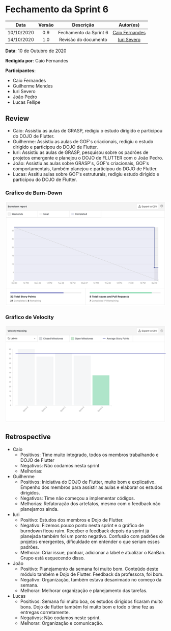 
# Fechamento da Sprint 6

|    Data    | Versão |         Descrição         |           Autor(es)           |
| :--------: | :----: | :-----------------------: | :---------------------------: |
| 10/10/2020 |  0.9   | Fechamento da Sprint 6 | [Caio Fernandes](https://github.com/caiovfernandes) |
| 14/10/2020 |  1.0   | Revisão do documento | [Iuri Severo](https://github.com/iurisevero) |

**Data**: 10 de Outubro de 2020

**Redigida por**: Caio Fernandes

**Participantes**:
* Caio Fernandes
* Guilherme Mendes
* Iuri Severo
* João Pedro
* Lucas Fellipe

## Review

* Caio: Assistiu as aulas de GRASP, redigiu o estudo dirigido e participou do DOJO de Flutter.
* Guilherme: Assistiu as aulas de GOF's criacionais, redigiu o estudo dirigido e participou do DOJO de Flutter.
* Iuri: Assistiu as aulas de GRASP, pesquisou sobre os padrões de projetos emergente e planejou o DOJO de FLUTTER com o João Pedro.
* João: Assistiu as aulas sobre GRASP's, GOF's criacionais, GOF's comportamentais, também planejou e participou do DOJO de Flutter.
* Lucas: Assitiu aulas sobre GOF's estruturais, redigiu estudo dirigido e participou do DOJO de Flutter.

### Gráfico de Burn-Down

<img src="docs/Assets/Img/Sprints/BurnDownSprint6.png" alt="Burn-Down">

### Gráfico de Velocity

<img src="docs/Assets/Img/Sprints/VelocitySprint6.png" alt="Velocity">

## Retrospective

* Caio
    * Positivos: Time muito integrado, todos os membros trabalhando e DOJO de Flutter
    * Negativos: Não codamos nesta sprint
    * Melhorias: 
* Guilherme
    * Positivos: Iniciativa do DOJO de Flutter, muito bom e explicativo. Empenho dos membros para assistir as aulas e elaborar os estudos dirigidos.
    * Negativos: Time não começou a implementar códigos.
    * Melhorias: Refatoração dos artefatos, mesmo com o feedback não planejamos ainda.
* Iuri
    * Positivo: Estudos dos membros e Dojo de Flutter.
    * Negativo: Fizemos pouco ponto nesta sprint e o gráfico de burndown ficou ruim. Receber o feedback depois da sprint já planejada também foi um ponto negativo. Confusão com padrões de projetos emergentes, dificuldade em entender o que seriam esses padrões.
    * Melhorar: Criar issue, pontuar, adicionar a label e atualizar o KanBan. Grupo está esquecendo disso.
* João
    * Positivo: Planejamento da semana foi muito bom. Conteúdo deste módulo também e Dojo de Flutter. Feedback da professora, foi bom.
    * Negativo: Organização, também estava desanimado no começo da semana.
    * Melhorar: Melhorar organização e planejamento das tarefas.
* Lucas
    * Positivos: Semana foi muito boa, os estudos dirigidos ficaram muito bons. Dojo de flutter também foi muito bom e todo o time fez as entregas corretamente.
    * Negativos: Não codamos neste sprint.
    * Melhorar: Organização e comunicação.
